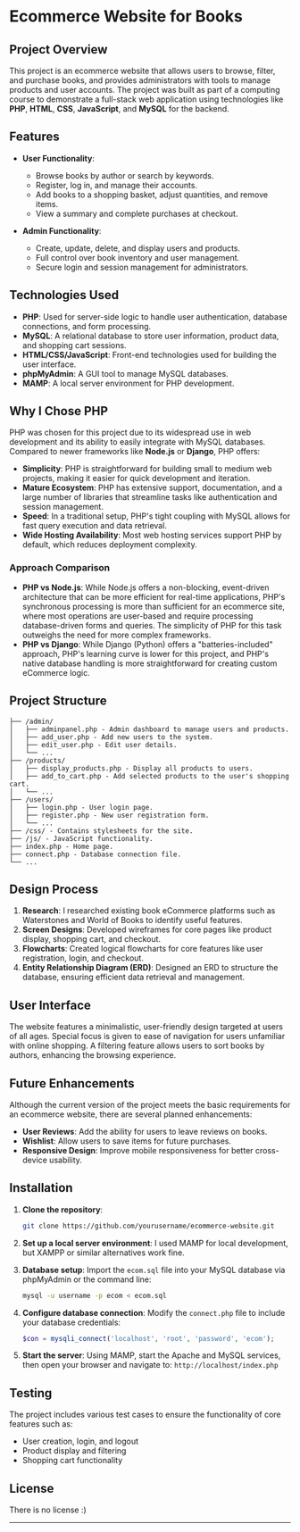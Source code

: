 

# Ecommerce Website for Books

## Project Overview
This project is an ecommerce website that allows users to browse, filter, and purchase books, and provides administrators with tools to manage products and user accounts. The project was built as part of a computing course to demonstrate a full-stack web application using technologies like **PHP**, **HTML**, **CSS**, **JavaScript**, and **MySQL** for the backend.

## Features
- **User Functionality**:
  - Browse books by author or search by keywords.
  - Register, log in, and manage their accounts.
  - Add books to a shopping basket, adjust quantities, and remove items.
  - View a summary and complete purchases at checkout.
  
- **Admin Functionality**:
  - Create, update, delete, and display users and products.
  - Full control over book inventory and user management.
  - Secure login and session management for administrators.

## Technologies Used
- **PHP**: Used for server-side logic to handle user authentication, database connections, and form processing.
- **MySQL**: A relational database to store user information, product data, and shopping cart sessions.
- **HTML/CSS/JavaScript**: Front-end technologies used for building the user interface.
- **phpMyAdmin**: A GUI tool to manage MySQL databases.
- **MAMP**: A local server environment for PHP development.

## Why I Chose PHP
PHP was chosen for this project due to its widespread use in web development and its ability to easily integrate with MySQL databases. Compared to newer frameworks like **Node.js** or **Django**, PHP offers:
- **Simplicity**: PHP is straightforward for building small to medium web projects, making it easier for quick development and iteration.
- **Mature Ecosystem**: PHP has extensive support, documentation, and a large number of libraries that streamline tasks like authentication and session management.
- **Speed**: In a traditional setup, PHP's tight coupling with MySQL allows for fast query execution and data retrieval.
- **Wide Hosting Availability**: Most web hosting services support PHP by default, which reduces deployment complexity.

### Approach Comparison
- **PHP vs Node.js**: While Node.js offers a non-blocking, event-driven architecture that can be more efficient for real-time applications, PHP's synchronous processing is more than sufficient for an ecommerce site, where most operations are user-based and require processing database-driven forms and queries. The simplicity of PHP for this task outweighs the need for more complex frameworks.
- **PHP vs Django**: While Django (Python) offers a "batteries-included" approach, PHP's learning curve is lower for this project, and PHP's native database handling is more straightforward for creating custom eCommerce logic.

## Project Structure

```
├── /admin/
│   ├── adminpanel.php - Admin dashboard to manage users and products.
│   ├── add_user.php - Add new users to the system.
│   ├── edit_user.php - Edit user details.
│   └── ...
├── /products/
│   ├── display_products.php - Display all products to users.
│   ├── add_to_cart.php - Add selected products to the user's shopping cart.
│   └── ...
├── /users/
│   ├── login.php - User login page.
│   ├── register.php - New user registration form.
│   └── ...
├── /css/ - Contains stylesheets for the site.
├── /js/ - JavaScript functionality.
├── index.php - Home page.
├── connect.php - Database connection file.
└── ...
```

## Design Process
1. **Research**: I researched existing book eCommerce platforms such as Waterstones and World of Books to identify useful features.
2. **Screen Designs**: Developed wireframes for core pages like product display, shopping cart, and checkout.
3. **Flowcharts**: Created logical flowcharts for core features like user registration, login, and checkout.
4. **Entity Relationship Diagram (ERD)**: Designed an ERD to structure the database, ensuring efficient data retrieval and management.
   
## User Interface
The website features a minimalistic, user-friendly design targeted at users of all ages. Special focus is given to ease of navigation for users unfamiliar with online shopping. A filtering feature allows users to sort books by authors, enhancing the browsing experience.

## Future Enhancements
Although the current version of the project meets the basic requirements for an ecommerce website, there are several planned enhancements:
- **User Reviews**: Add the ability for users to leave reviews on books.
- **Wishlist**: Allow users to save items for future purchases.
- **Responsive Design**: Improve mobile responsiveness for better cross-device usability.

## Installation

1. **Clone the repository**:
    ```bash
    git clone https://github.com/yourusername/ecommerce-website.git
    ```

2. **Set up a local server environment**:
    I used MAMP for local development, but XAMPP or similar alternatives work fine.

3. **Database setup**:
    Import the `ecom.sql` file into your MySQL database via phpMyAdmin or the command line:
    ```bash
    mysql -u username -p ecom < ecom.sql
    ```

4. **Configure database connection**:
    Modify the `connect.php` file to include your database credentials:
    ```php
    $con = mysqli_connect('localhost', 'root', 'password', 'ecom');
    ```

5. **Start the server**:
    Using MAMP, start the Apache and MySQL services, then open your browser and navigate to:
    ```http://localhost/index.php```

## Testing
The project includes various test cases to ensure the functionality of core features such as:
- User creation, login, and logout
- Product display and filtering
- Shopping cart functionality

## License
There is no license :)

---
